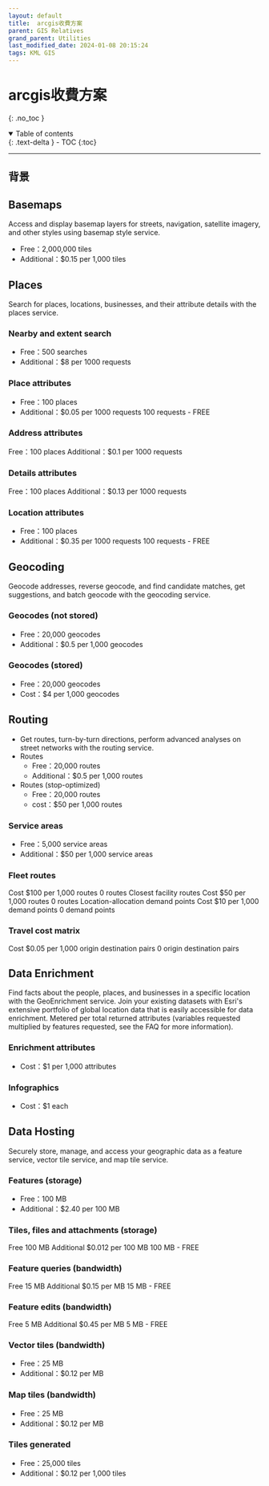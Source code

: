 ```yaml
---
layout: default
title:  arcgis收費方案
parent: GIS Relatives
grand_parent: Utilities
last_modified_date: 2024-01-08 20:15:24
tags: KML GIS
---
```


# arcgis收費方案
{: .no_toc }

<details open markdown="block">
  <summary>
    Table of contents
  </summary>
  {: .text-delta }
- TOC
{:toc}
</details>

---
## 背景

## Basemaps

Access and display basemap layers for streets, navigation, satellite imagery, and other styles using basemap style service.

- Free：2,000,000 tiles
- Additional：$0.15 per 1,000 tiles

## Places

Search for places, locations, businesses, and their attribute details with the places service.

### Nearby and extent search

- Free：500 searches
- Additional：$8 per 1000 requests

### Place attributes

- Free：100 places
- Additional：$0.05 per 1000 requests
100 requests - FREE

### Address attributes

Free：100 places
Additional：$0.1 per 1000 requests

### Details attributes

Free：100 places
Additional：$0.13 per 1000 requests

### Location attributes

- Free：100 places
- Additional：$0.35 per 1000 requests
100 requests - FREE

## Geocoding

Geocode addresses, reverse geocode, and find candidate matches, get suggestions, and batch geocode with the geocoding service.

###  Geocodes (not stored)

- Free：20,000 geocodes
- Additional：$0.5 per 1,000 geocodes

### Geocodes (stored)

- Free：20,000 geocodes
- Cost：$4 per 1,000 geocodes

## Routing

- Get routes, turn-by-turn directions, perform advanced analyses on street networks with the routing service.
- Routes
  - Free：20,000 routes
  - Additional：$0.5 per 1,000 routes
- Routes (stop-optimized)
  - Free：20,000 routes
  - cost：$50 per 1,000 routes

### Service areas

- Free：5,000 service areas
- Additional：$50 per 1,000 service areas

### Fleet routes

Cost
$100 per 1,000 routes
0 routes
Closest facility routes
Cost
$50 per 1,000 routes
0 routes
Location-allocation demand points
Cost
$10 per 1,000 demand points
0 demand points

### Travel cost matrix

Cost
$0.05 per 1,000 origin destination pairs
0 origin destination pairs

## Data Enrichment

Find facts about the people, places, and businesses in a specific location with the GeoEnrichment service. Join your existing datasets with Esri's extensive portfolio of global location data that is easily accessible for data enrichment. Metered per total returned attributes (variables requested multiplied by features requested, see the FAQ for more information).

### Enrichment attributes

- Cost：$1 per 1,000 attributes

### Infographics

- Cost：$1 each

## Data Hosting

Securely store, manage, and access your geographic data as a feature service, vector tile service, and map tile service.

### Features (storage)

- Free：100 MB
- Additional：$2.40 per 100 MB

### Tiles, files and attachments (storage)

Free
100 MB
Additional
$0.012 per 100 MB
100 MB - FREE

### Feature queries (bandwidth)

Free
15 MB
Additional
$0.15 per MB
15 MB - FREE

### Feature edits (bandwidth)

Free
5 MB
Additional
$0.45 per MB
5 MB - FREE

### Vector tiles (bandwidth)

- Free：25 MB
- Additional：$0.12 per MB

### Map tiles (bandwidth)

- Free：25 MB
- Additional：$0.12 per MB

### Tiles generated

- Free：25,000 tiles
- Additional：$0.12 per 1,000 tiles
